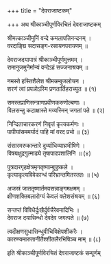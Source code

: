+++
title = "देवराजाष्टकम्"

+++
अथ श्रीकाञ्चीपूर्णविरचितं देवराजाष्टकम्

श्रीमत्काञ्चीमुनिं वन्दे कमलापतिनन्दनम् ।  
वरदाङ्घ्रि सदासङ्ग-रसायनपरायणम् ॥

देवराजदयापात्रं श्रीकाञ्चीपूर्णमुत्तमम् ।  
रामानुजमुनेर्मान्यं वन्देऽहं सज्जनाश्रयम् ॥

नमस्ते हस्तिशैलेश श्रीमन्नम्बुजलोचन ।  
शरणं त्वां प्रपन्नोऽस्मि प्रणतार्तिहराच्युत ॥ (१)

समस्तप्राणिसन्त्राणप्रवीणकरुणोल्बणाः ।  
विलसन्तु कटाक्षास्ते मय्यस्मिन् जगतां पते ॥ (२)

निन्दिताचारकरणं निवृत्तं कृत्यकर्मणः ।  
पापीयांसममर्यादं पाहि मां वरद प्रभो ॥ (३)

संसारमरुकान्तारे दुर्व्याधिव्याघ्रभीषिणे ।  
विषयक्षुद्रगुल्माढ्ये तृषापादपशालिनि ॥ (४)

पुत्रदारगृहक्षेत्रमृगतृष्णाम्बुपुष्कले ।  
कृत्याकृत्यविवेकान्धं परिभ्रान्तमितस्ततः ॥ (५)

अजस्रं जाततृष्णार्तमवसन्नाङ्गमक्षमम् ।  
क्षीणशक्तिबलारोग्यं केवलं क्लेशसंश्रयम् ॥ (६)

सन्तप्तं विविधैर्दुःखैर्दुर्वचैरेवमादिभिः ।  
देवराज दयासिन्धो देवदेव जगत्पते ॥ (७)

त्वदीक्षणसुधासिन्धुवीचिविक्षेपशीकरैः ।  
कारुण्यमारुतानीतैश्शीतलैरभिषिञ्च माम् ॥ (८)

इति श्रीकाञ्चीपूर्णविरचितं देवराजाष्टकं सम्पूर्णम्
